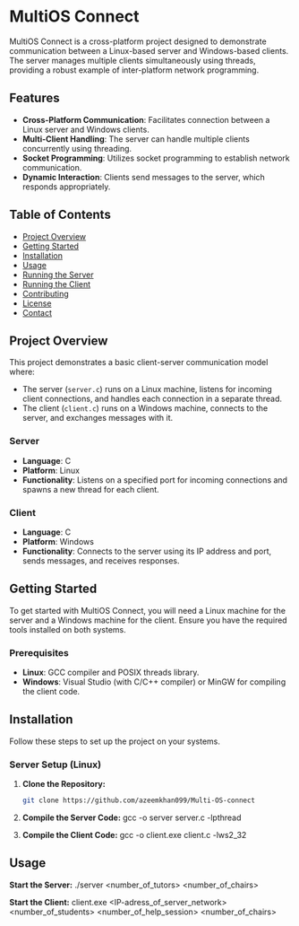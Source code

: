 # MultiOS Connect

MultiOS Connect is a cross-platform project designed to demonstrate communication between a Linux-based server and Windows-based clients. The server manages multiple clients simultaneously using threads, providing a robust example of inter-platform network programming.

## Features

- **Cross-Platform Communication**: Facilitates connection between a Linux server and Windows clients.
- **Multi-Client Handling**: The server can handle multiple clients concurrently using threading.
- **Socket Programming**: Utilizes socket programming to establish network communication.
- **Dynamic Interaction**: Clients send messages to the server, which responds appropriately.

## Table of Contents

- [Project Overview](#project-overview)
- [Getting Started](#getting-started)
- [Installation](#installation)
- [Usage](#usage)
- [Running the Server](#running-the-server)
- [Running the Client](#running-the-client)
- [Contributing](#contributing)
- [License](#license)
- [Contact](#contact)

## Project Overview

This project demonstrates a basic client-server communication model where:
- The server (`server.c`) runs on a Linux machine, listens for incoming client connections, and handles each connection in a separate thread.
- The client (`client.c`) runs on a Windows machine, connects to the server, and exchanges messages with it.

### Server

- **Language**: C
- **Platform**: Linux
- **Functionality**: Listens on a specified port for incoming connections and spawns a new thread for each client.

### Client

- **Language**: C
- **Platform**: Windows
- **Functionality**: Connects to the server using its IP address and port, sends messages, and receives responses.

## Getting Started

To get started with MultiOS Connect, you will need a Linux machine for the server and a Windows machine for the client. Ensure you have the required tools installed on both systems.

### Prerequisites

- **Linux**: GCC compiler and POSIX threads library.
- **Windows**: Visual Studio (with C/C++ compiler) or MinGW for compiling the client code.

## Installation

Follow these steps to set up the project on your systems.

### Server Setup (Linux)

1. **Clone the Repository:**

   ```bash
   git clone https://github.com/azeemkhan099/Multi-OS-connect
2. **Compile the Server Code:**
   gcc -o server server.c -lpthread
   
4. **Compile the Client Code:**
   gcc -o client.exe client.c -lws2_32
## Usage

**Start the Server:**
./server <number_of_tutors> <number_of_chairs>

**Start the Client:**
client.exe <IP-adress_of_server_network> <number_of_students> <number_of_help_session> <number_of_chairs>

